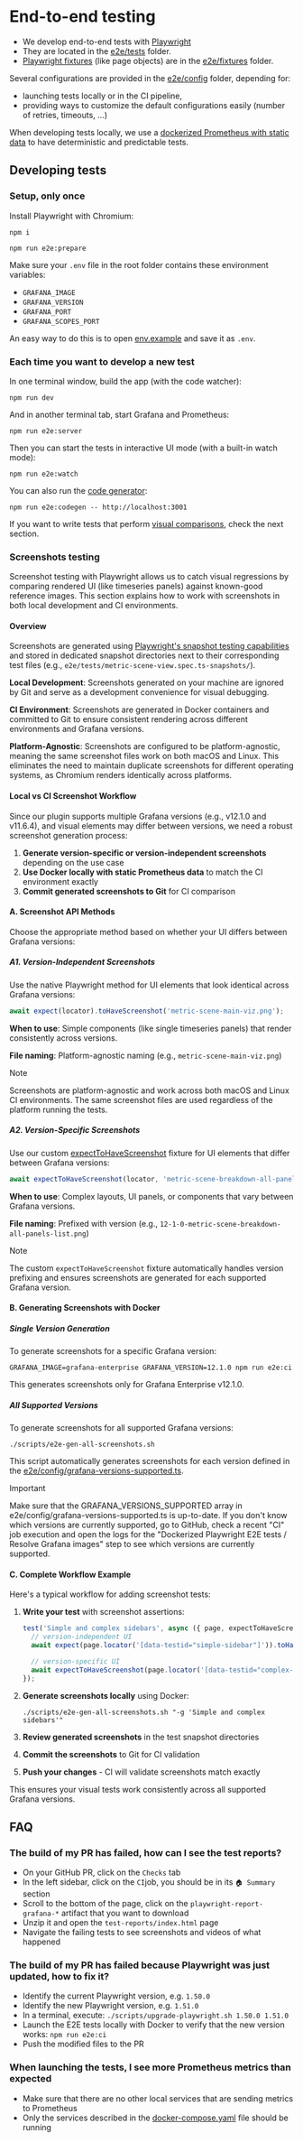 # End-to-end testing

- We develop end-to-end tests with [Playwright](https://playwright.dev)
- They are located in the [e2e/tests](../e2e/tests) folder.
- [Playwright fixtures](https://playwright.dev/docs/test-fixtures) (like page objects) are in the [e2e/fixtures](../e2e/fixtures) folder.

Several configurations are provided in the [e2e/config](../e2e/config) folder, depending for:

- launching tests locally or in the CI pipeline,
- providing ways to customize the default configurations easily (number of retries, timeouts, ...)

When developing tests locally, we use a [dockerized Prometheus with static data](../e2e/docker/Dockerfile.prometheus-static-data) to have deterministic and predictable tests.

## Developing tests

### Setup, only once

Install Playwright with Chromium:

```shell
npm i

npm run e2e:prepare
```

Make sure your `.env` file in the root folder contains these environment variables:

- `GRAFANA_IMAGE`
- `GRAFANA_VERSION`
- `GRAFANA_PORT`
- `GRAFANA_SCOPES_PORT`

An easy way to do this is to open [env.example](../.env.example) and save it as `.env`.

### Each time you want to develop a new test

In one terminal window, build the app (with the code watcher):

```shell
npm run dev
```

And in another terminal tab, start Grafana and Prometheus:

```shell
npm run e2e:server
```

Then you can start the tests in interactive UI mode (with a built-in watch mode):

```shell
npm run e2e:watch
```

You can also run the [code generator](https://playwright.dev/docs/codegen#running-codegen):

```shell
npm run e2e:codegen -- http://localhost:3001
```

If you want to write tests that perform [visual comparisons](https://playwright.dev/docs/test-snapshots), check the next section.

### Screenshots testing

Screenshot testing with Playwright allows us to catch visual regressions by comparing rendered UI (like timeseries panels) against known-good reference images. This section explains how to work with screenshots in both local development and CI environments.

#### Overview

Screenshots are generated using [Playwright's snapshot testing capabilities](https://playwright.dev/docs/test-snapshots) and stored in dedicated snapshot directories next to their corresponding test files (e.g., `e2e/tests/metric-scene-view.spec.ts-snapshots/`).

**Local Development**: Screenshots generated on your machine are ignored by Git and serve as a development convenience for visual debugging.

**CI Environment**: Screenshots are generated in Docker containers and committed to Git to ensure consistent rendering across different environments and Grafana versions.

**Platform-Agnostic**: Screenshots are configured to be platform-agnostic, meaning the same screenshot files work on both macOS and Linux. This eliminates the need to maintain duplicate screenshots for different operating systems, as Chromium renders identically across platforms.

#### Local vs CI Screenshot Workflow

Since our plugin supports multiple Grafana versions (e.g., v12.1.0 and v11.6.4), and visual elements may differ between versions, we need a robust screenshot generation process:

1. **Generate version-specific or version-independent screenshots** depending on the use case
2. **Use Docker locally with static Prometheus data** to match the CI environment exactly
3. **Commit generated screenshots to Git** for CI comparison

#### A. Screenshot API Methods

Choose the appropriate method based on whether your UI differs between Grafana versions:

##### A1. Version-Independent Screenshots

Use the native Playwright method for UI elements that look identical across Grafana versions:

```typescript
await expect(locator).toHaveScreenshot('metric-scene-main-viz.png');
```

**When to use**: Simple components (like single timeseries panels) that render consistently across versions.

**File naming**: Platform-agnostic naming (e.g., `metric-scene-main-viz.png`)

> [!NOTE]
> Screenshots are platform-agnostic and work across both macOS and Linux CI environments. The same screenshot files are used regardless of the platform running the tests.

##### A2. Version-Specific Screenshots

Use our custom [expectToHaveScreenshot](./e2e/fixtures/index.ts) fixture for UI elements that differ between Grafana versions:

```typescript
await expectToHaveScreenshot(locator, 'metric-scene-breakdown-all-panels-list.png');
```

**When to use**: Complex layouts, UI panels, or components that vary between Grafana versions.

**File naming**: Prefixed with version (e.g., `12-1-0-metric-scene-breakdown-all-panels-list.png`)

> [!NOTE]
> The custom `expectToHaveScreenshot` fixture automatically handles version prefixing and ensures screenshots are generated for each supported Grafana version.

#### B. Generating Screenshots with Docker

##### Single Version Generation

To generate screenshots for a specific Grafana version:

```shell
GRAFANA_IMAGE=grafana-enterprise GRAFANA_VERSION=12.1.0 npm run e2e:ci
```

This generates screenshots only for Grafana Enterprise v12.1.0.

##### All Supported Versions

To generate screenshots for all supported Grafana versions:

```shell
./scripts/e2e-gen-all-screenshots.sh
```

This script automatically generates screenshots for each version defined in the [e2e/config/grafana-versions-supported.ts](../e2e/config/grafana-versions-supported.ts).

> [!IMPORTANT]
> Make sure that the GRAFANA_VERSIONS_SUPPORTED array in e2e/config/grafana-versions-supported.ts is up-to-date.
> If you don't know which versions are currently supported, go to GitHub, check a recent "CI" job execution and open the logs for the "Dockerized Playwright E2E tests / Resolve Grafana images" step to see which versions are currently supported.

#### C. Complete Workflow Example

Here's a typical workflow for adding screenshot tests:

1. **Write your test** with screenshot assertions:

   ```typescript
   test('Simple and complex sidebars', async ({ page, expectToHaveScreenshot }) => {
     // version-independent UI
     await expect(page.locator('[data-testid="simple-sidebar"]')).toHaveScreenshot('simple-sidebar.png');

     // version-specific UI
     await expectToHaveScreenshot(page.locator('[data-testid="complex-sidebar"]'), 'sidebar.png');
   });
   ```

2. **Generate screenshots locally** using Docker:

   ```shell
   ./scripts/e2e-gen-all-screenshots.sh "-g 'Simple and complex sidebars'"
   ```

3. **Review generated screenshots** in the test snapshot directories

4. **Commit the screenshots** to Git for CI validation

5. **Push your changes** - CI will validate screenshots match exactly

This ensures your visual tests work consistently across all supported Grafana versions.

## FAQ

### The build of my PR has failed, how can I see the test reports?

- On your GitHub PR, click on the `Checks` tab
- In the left sidebar, click on the `CI`job, you should be in its `🏠 Summary` section
- Scroll to the bottom of the page, click on the `playwright-report-grafana-*` artifact that you want to download
- Unzip it and open the `test-reports/index.html` page
- Navigate the failing tests to see screenshots and videos of what happened

### The build of my PR has failed because Playwright was just updated, how to fix it?

- Identify the current Playwright version, e.g. `1.50.0`
- Identify the new Playwright version, e.g. `1.51.0`
- In a terminal, execute: `./scripts/upgrade-playwright.sh 1.50.0 1.51.0`
- Launch the E2E tests locally with Docker to verify that the new version works: `npm run e2e:ci`
- Push the modified files to the PR

### When launching the tests, I see more Prometheus metrics than expected

- Make sure that there are no other local services that are sending metrics to Prometheus
- Only the services described in the [docker-compose.yaml](../docker-compose.yaml) file should be running
